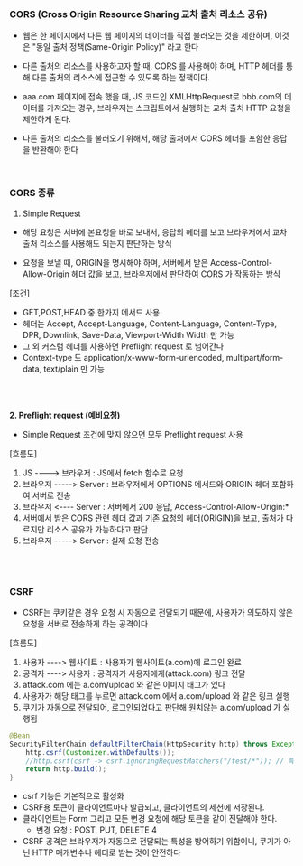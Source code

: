 
### CORS (Cross Origin Resource Sharing 교차 출처 리소스 공유)

- 웹은 한 페이지에서 다른 웹 페이지의 데이터를 직접 불러오는 것을 제한하며, 이것은 "동일 출처 정책(Same-Origin Policy)"
라고 한다
- 다른 출처의 리소스를 사용하고자 할 때, CORS 를 사용해야 하며, HTTP 헤더를 통해 다른 출처의 리소스에 접근할 수 있도록 하는 정책이다.


- aaa.com 페이지에 접속 했을 때, JS 코드인 XMLHttpRequest로 bbb.com의 데이터를 가져오는 경우,
브라우저는 스크립트에서 실행하는 교차 출처 HTTP 요청을 제한하게 된다.
- 다른 출처의 리소스를 불러오기 위해서, 해당 출처에서 CORS 헤더를 포함한 응답을 반환해야 한다 

<br>

### CORS 종류
1. Simple Request 
- 해당 요청은 서버에 본요청을 바로 보내서, 응답의 헤더를 보고 브라우저에서
교차 출처 리소스를 사용해도 되는지 판단하는 방식 

- 요청을 보낼 때, ORIGIN을 명시해야 하며, 서버에서 받은 Access-Control-Allow-Origin 헤더 값을 보고,
브라우저에서 판단하여 CORS 가 작동하는 방식 

[조건]
- GET,POST,HEAD 중 한가지 메서드 사용
- 헤더는 Accept, Accept-Language, Content-Language, Content-Type, DPR, Downlink, Save-Data, Viewport-Width Width 만 가능
- 그 외 커스텀 헤더를 사용하면 Preflight request 로 넘어간다
- Context-type 도 application/x-www-form-urlencoded, multipart/form-data, text/plain 만 가능 


<br>

<br>

**2. Preflight request (예비요청)**
- Simple Request 조건에 맞지 않으면 모두 Preflight request 사용

[흐름도]
1. JS ----> 브라우저 : JS에서 fetch 함수로 요청
2. 브라우저 -----> Server : 브라우저에서 OPTIONS 메서드와 ORIGIN 헤더 포함하여 서버로 전송
3. 브라우저 <---- Server : 서버에서 200 응답, Access-Control-Allow-Origin:*
4. 서버에서 받은 CORS 관련 헤더 값과 기존 요청의 헤더(ORIGIN)을 보고, 출처가 다르지만 리소스 공유가 가능하다고 판단
5. 브라우저 -----> Server : 실제 요청 전송


<br>
<br>


### CSRF 
- CSRF는 쿠키같은 경우 요청 시 자동으로 전달되기 때문에, 사용자가 의도하지 않은 요청을 서버로 전송하게 하는 공격이다

[흐름도]
1. 사용자 ----> 웹사이트 : 사용자가 웹사이트(a.com)에 로그인 완료
2. 공격자 ----> 사용자 : 공격자가 사용자에게(attack.com) 링크 전달
3. attack.com 에는 a.com/upload 와 같은 이미지 태그가 있다
4. 사용자가 해당 태그를 누르면 attack.com 에서 a.com/upload 와 같은 링크 실행
5. 쿠기가 자동으로 전달되어, 로그인되었다고 판단해 원치않는 a.com/upload 가 실행됨

```java
@Bean
SecurityFilterChain defaultFilterChain(HttpSecurity http) throws Exception {
	http.csrf(Customizer.withDefaults());
	//http.csrf(csrf -> csrf.ignoringRequestMatchers("/test/*")); // 특정 url csrf 보호 제외 
	return http.build();
}
```
- csrf 기능은 기본적으로 활성화 
- CSRF용 토큰이 클라이언트마다 발급되고, 클라이언트의 세션에 저장된다.
- 클라이언트는 Form 그리고 모든 변경 요청에 해당 토큰을 같이 전달해야 한다.
  - 변경 요청 : POST, PUT, DELETE 4
- CSRF 공격은 브라우저가 자동으로 전달되는 특성을 방어하기 위함이니, 쿠기가 아닌 HTTP 매개변수나 헤더로 받는 것이 안전하다

